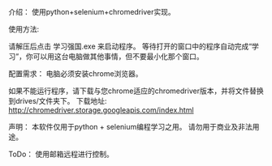 介绍：
使用python+selenium+chromedriver实现。

使用方法:

请解压后点击 学习强国.exe 来启动程序。
等待打开的窗口中的程序自动完成“学习”，你可以用这台电脑做其他事情，但不要最小化那个窗口。

配置需求：
电脑必须安装chrome浏览器。 

如果不能运行程序，请下载与您chrome适应的chromedriver版本，并将文件替换到drives/文件夹下。
下载地址:
http://chromedriver.storage.googleapis.com/index.html

声明：
本软件仅用于python + selenium编程学习之用。
请勿用于商业及非法用途。

ToDo：
使用邮箱远程进行控制。
